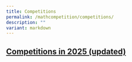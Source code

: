 ```yaml
---
title: Competitions
permalink: /mathcompetition/competitions/
description: ""
variant: markdown
---
```

## [Competitions in 2025 (updated)](/files/Mathematics_Competitions_in_2025_updated_10_Jan.pdf)